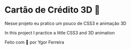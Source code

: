 # Cartão de Crédito 3D 👀

<p> Nesse projeto eu pratico um pouco de CSS3 e animação 3D </p>

<p>
In this project I practice a little CSS3 and 3D animation</p>


Feito com 💝 por Ygor Ferreira





